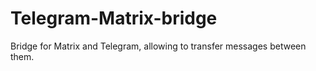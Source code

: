 # Telegram-Matrix-bridge
Bridge for Matrix and Telegram, allowing to transfer messages between them.
